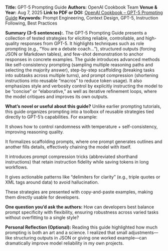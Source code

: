 **Title:** GPT-5 Prompting Guide
**Authors:** OpenAI Cookbook Team
**Venue & Year:** Aug 7, 2025
**Link to PDF or DOI:** [OpenAI Cookbook – GPT-5 Prompting Guide](https://cookbook.openai.com/examples/gpt-5/gpt-5_prompting_guide)
**Keywords:** Prompt Engineering, Context Design, GPT-5, Instruction Following, Best Practices

**Summary (3–5 sentences):**. 
The GPT-5 Prompting Guide presents a collection of tested strategies for eliciting reliable, controllable, and high-quality responses from GPT-5. It highlights techniques such as role prompting (e.g., “You are a debate coach…”), structured outputs (forcing JSON or Markdown tables), and few-shot demonstration to anchor responses in concrete examples. The guide introduces advanced methods like self-consistency prompting (sampling multiple reasoning paths and selecting the majority answer), step-by-step scaffolding (breaking tasks into subtasks across multiple turns), and prompt compression (shortening instructions into reusable “macros” to reduce token usage). It also emphasizes style and verbosity control by explicitly instructing the model to be “concise” or “elaborative,” as well as iterative refinement loops, where the model critiques and improves its own outputs.

**What’s novel or useful about this guide?**
Unlike earlier prompting tutorials, this guide organizes prompting into a toolbox of reusable strategies tied directly to GPT-5’s capabilities. For example:

It shows how to control randomness with temperature + self-consistency, improving reasoning quality.

It formalizes scaffolding prompts, where one prompt generates outlines and another fills details, effectively chaining the model with itself.

It introduces prompt compression tricks (abbreviated shorthand instructions) that retain instruction fidelity while saving tokens in long workflows.

It gives actionable patterns like “delimiters for clarity” (e.g., triple quotes or XML tags around data) to avoid hallucination.

These strategies are presented with copy-and-paste examples, making them directly usable for developers.

**One question you’d ask the authors:**
How can developers best balance prompt specificity with flexibility, ensuring robustness across varied tasks without overfitting to a single style?

**Personal Reflection (Optional):**
Reading this guide highlighted how much prompting is both an art and a science. I realized that small adjustments—like structuring outputs in JSON or giving one worked example—can dramatically improve model reliability in my own projects.
